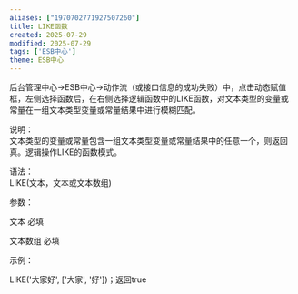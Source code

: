 ```yaml
---
aliases: ["1970702771927507260"]
title: LIKE函数
created: 2025-07-29
modified: 2025-07-29
tags: ['ESB中心']
theme: ESB中心
---
```


后台管理中心->ESB中心->动作流（或接口信息的成功失败）中，点击动态赋值框，左侧选择函数后，在右侧选择逻辑函数中的LIKE函数，对文本类型的变量或常量在一组文本类型变量或常量结果中进行模糊匹配。

说明：  
文本类型的变量或常量包含一组文本类型变量或常量结果中的任意一个，则返回真。逻辑操作LIKE的函数模式。

语法：  
LIKE(文本，文本或文本数组)

参数：

文本 必填

文本数组 必填

示例：

LIKE('大家好', ['大家', '好'])；返回true